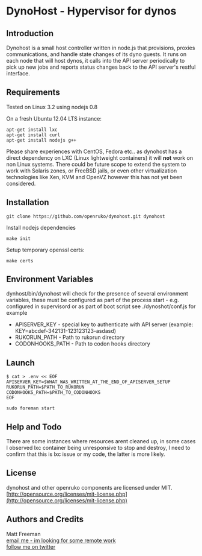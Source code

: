# DynoHost - Hypervisor for dynos

## Introduction

Dynohost is a small host controller written in node.js that provisions, proxies
communications, and handle state changes of its dyno guests. It runs on each node
that will host dynos, it calls into the API server periodically to pick up new
jobs and reports status changes back to the API server's restful interface. 

## Requirements

Tested on Linux 3.2 using nodejs 0.8

On a fresh Ubuntu 12.04 LTS instance:  
```
apt-get install lxc
apt-get install curl
apt-get install nodejs g++
```

Please share experiences with CentOS, Fedora etc.. as dynohost has a direct dependency
on LXC (Linux lightweight containers) it will **not** work on non Linux systems. There
could be future scope to extend the system to work with Solaris zones, or FreeBSD jails,
or even other virtualization technologies like Xen, KVM and OpenVZ however this has 
not yet been considered.

## Installation

```
git clone https://github.com/openruko/dynohost.git dynohost  
```

Install nodejs dependencies
```
make init
```

Setup temporary openssl certs:
```
make certs
```

## Environment Variables

dynhost/bin/dynohost will check for the presence of several environment variables,
these must be configured as part of the process start - e.g. configured in 
supervisord or as part of boot script see ./dynoshot/conf.js for example

* APISERVER_KEY - special key to authenticate with API server (example: KEY=abcdef-342131-123123123-asdasd)
* RUKORUN_PATH - Path to rukorun directory
* CODONHOOKS_PATH - Path to codon hooks directory

## Launch

```
$ cat > .env << EOF
APISERVER_KEY=$WHAT_WAS_WRITTEN_AT_THE_END_OF_APISERVER_SETUP
RUKORUN_PATH=$PATH_TO_RUKORUN
CODONHOOKS_PATH=$PATH_TO_CODONHOOKS
EOF

sudo foreman start
```

## Help and Todo 

There are some instances where resources arent cleaned up, in some cases I 
observed lxc container being unresponsive to stop and destroy, I need to confirm 
that this is lxc issue or my code, the latter is more likely. 

## License

dynohost and other openruko components are licensed under MIT.  
[http://opensource.org/licenses/mit-license.php](http://opensource.org/licenses/mit-license.php)

## Authors and Credits

Matt Freeman  
[email me - im looking for some remote work](mailto:matt@nonuby.com)  
[follow me on twitter](http://www.twitter.com/nonuby )
